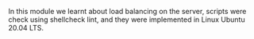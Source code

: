 In this module we learnt about load balancing on the
server, scripts were check using shellcheck lint,
and they were implemented in Linux Ubuntu 20.04 LTS.
